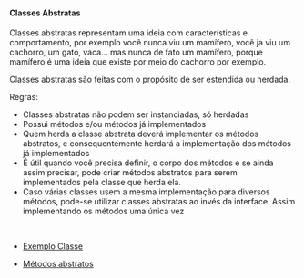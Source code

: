 #### Classes Abstratas

Classes abstratas representam uma ideia com características e comportamento, por exemplo você nunca viu um mamífero, você ja viu um cachorro, um gato, vaca… mas nunca de fato um mamífero, porque mamífero é uma ideia que existe por meio do cachorro por exemplo.

Classes abstratas são feitas com o propósito de ser estendida ou herdada.

Regras:

- Classes abstratas não podem ser instanciadas, só herdadas
- Possui métodos e/ou métodos já implementados
- Quem herda a classe abstrata deverá implementar os métodos abstratos, e consequentemente herdará a implementação dos métodos já implementados
- É útil quando você precisa definir, o corpo dos métodos e se ainda assim precisar, pode criar métodos abstratos para serem implementados pela classe que herda ela.
- Caso várias classes usem a mesma implementação para diversos métodos, pode-se utilizar classes abstratas ao invés da interface. Assim implementando os métodos uma única vez
<br>

- [Exemplo Classe](exemplo.md)

- [Métodos abstratos](metodos.md)